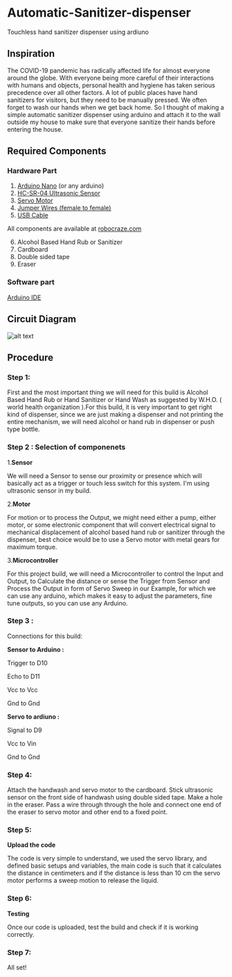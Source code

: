 # Automatic-Sanitizer-dispenser
Touchless hand sanitizer dispenser using ardiuno
## Inspiration

The COVID-19 pandemic has radically affected life for almost everyone around the globe. With everyone being more careful of their interactions with humans and objects, personal health and hygiene has taken serious precedence over all other factors. A lot of public places have hand sanitizers for visitors, but they need to be manually pressed. We often forget to wash our hands when we get back home. So I thought of making a simple automatic sanitizer dispenser using arduino and attach it to the wall outside my house to make sure that everyone sanitize their hands before entering the house.

## Required Components

### Hardware Part

1. [Arduino Nano](https://robocraze.com/products/nano-development-board-compatible-with-arduino?_pos=7&_sid=fafa0c1c3&_ss=r) (or any arduino)
2. [HC-SR-04 Ultrasonic Sensor](https://robocraze.com/products/hc-sr-04-ultrasonic-sensor?_pos=3&_sid=c7cdfbbd6&_ss=r)
3. [Servo Motor](https://robocraze.com/products/futaba-s3003-servo-motor-for-robots-arduino-3-2kg-cm?_pos=13&_sid=a142c7da6&_ss=r)
4. [Jumper Wires (female to female)](https://robocraze.com/products/f2f-jumper-wires-20cm-20pcs?_pos=2&_sid=72bfa5d03&_ss=r)
5. [USB Cable](https://robocraze.com/products/mini-usb-cable-0-5-metre-color-may-vary?_pos=6&_sid=bd4c14d58&_ss=r)


All components are available at [robocraze.com](https://robocraze.com/?gclid=Cj0KCQjwssyJBhDXARIsAK98ITR4nOIF_-zTxVKThoI9Ret7xPFfAK0UV2AdgacZscuqkc2oy0G1ehAaAjpCEALw_wcB)

6. Alcohol Based Hand Rub or Sanitizer
7. Cardboard
8. Double sided tape
9. Eraser

### Software part

  [Arduino IDE](https://www.arduino.cc/en/software)

## Circuit Diagram

![alt text](https://hackster.imgix.net/uploads/attachments/1102185/3_imxAl8QleS.png?auto=compress%2Cformat&w=1280&h=960&fit=max)
## Procedure
### Step 1:
First and the most important thing we will need for this build is Alcohol Based Hand Rub or Hand Sanitizer or Hand Wash as suggested by W.H.O. ( world health organization ).For this build, it is very important to get right kind of dispenser, since we are just making a dispenser and not printing the entire mechanism, we will need alcohol or hand rub in dispenser or push type bottle.
### Step 2 : Selection of componenets


1.**Sensor**

We will need a Sensor to sense our proximity or presence which will basically act as a trigger or touch less switch for this system. I'm using ultrasonic sensor in my build.

2.**Motor**

For motion or to process the Output, we might need either a pump, either motor, or some electronic component that will convert electrical signal to mechanical displacement of alcohol based hand rub or sanitizer through the dispenser, best choice would be to use a Servo motor with metal gears for maximum torque.

3.**Microcontroller**

For this project build, we will need a Microcontroller to control the Input and Output, to Calculate the distance or sense the Trigger from Sensor and Process the Output in form of Servo Sweep in our Example, for which we can use any arduino, which makes it easy to adjust the parameters, fine tune outputs, so you can use any Arduino.
### Step 3 :
Connections for this build:

**Sensor to Arduino :**

Trigger to D10

Echo to D11

Vcc to Vcc

Gnd to Gnd

**Servo to ardiuno :**

Signal to D9

Vcc to Vin

Gnd to Gnd

### Step 4:

Attach the handwash and servo motor to the cardboard. Stick ultrasonic sensor on the front side of handwash using double sided tape. Make a hole in the eraser. Pass a wire through through the hole and connect one end of the eraser to servo motor and other end to a fixed point.

### Step 5:

**Upload the code**

The code is very simple to understand, we used the servo library, and defined basic setups and variables, the main code is such that it calculates the distance in centimeters and if the distance is less than 10 cm the servo motor performs a sweep motion to release the liquid.

### Step 6:

**Testing**

Once our code is uploaded, test the build and check if it is working correctly.

### Step 7:

All set!

